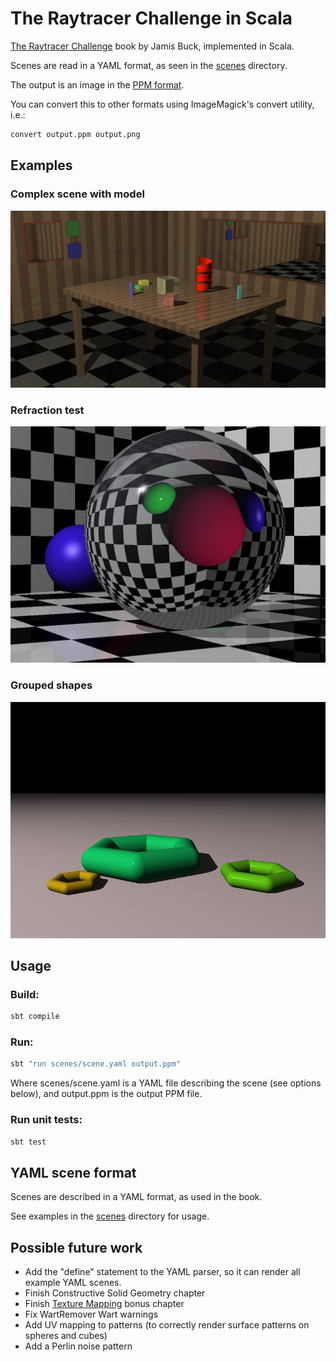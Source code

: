 # The Raytracer Challenge in Scala
[The Raytracer Challenge](https://pragprog.com/book/jbtracer/the-ray-tracer-challenge) book by Jamis Buck, implemented in Scala.

Scenes are read in a YAML format, as seen in the [scenes](scenes/) directory.

The output is an image in the [PPM format](http://netpbm.sourceforge.net/doc/ppm.html).

You can convert this to other formats using ImageMagick's convert utility, i.e.:

```bash
convert output.ppm output.png
```

## Examples

### Complex scene with model

![Scala logo on table](output/scala_colour_big.png "Scala logo on table")


### Refraction test

![Refraction test](output/scene_refract12.png "Refraction test")

### Grouped shapes

![Hexagon groups](output/hexagons.png "Hexagon groups")

## Usage

### Build:

```bash
sbt compile
```

### Run:

```bash
sbt "run scenes/scene.yaml output.ppm"
```

Where scenes/scene.yaml is a YAML file describing the scene (see options below), and output.ppm is the output PPM file.

### Run unit tests:

```bash
sbt test
```

## YAML scene format

Scenes are described in a YAML format, as used in the book.

See examples in the [scenes](scenes/) directory for usage.

## Possible future work

* Add the "define" statement to the YAML parser, so it can render all example YAML scenes. 
* Finish Constructive Solid Geometry chapter
* Finish [Texture Mapping](http://www.raytracerchallenge.com/bonus/texture-mapping.html) bonus chapter
* Fix WartRemover Wart warnings
* Add UV mapping to patterns (to correctly render surface patterns on spheres and cubes)
* Add a Perlin noise pattern


